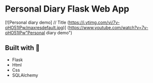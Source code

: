 # Personal Diary Flask Web App

[![Personal diary demo]          // Title
(https://i.ytimg.com/vi/7v-oHO51IPw/maxresdefault.jpg)] 
(https://www.youtube.com/watch?v=7v-oHO51IPw"Personal diary demo")   

## Built with :rocket:
* Flask
* Html
* Css
* SQLAlchemy
